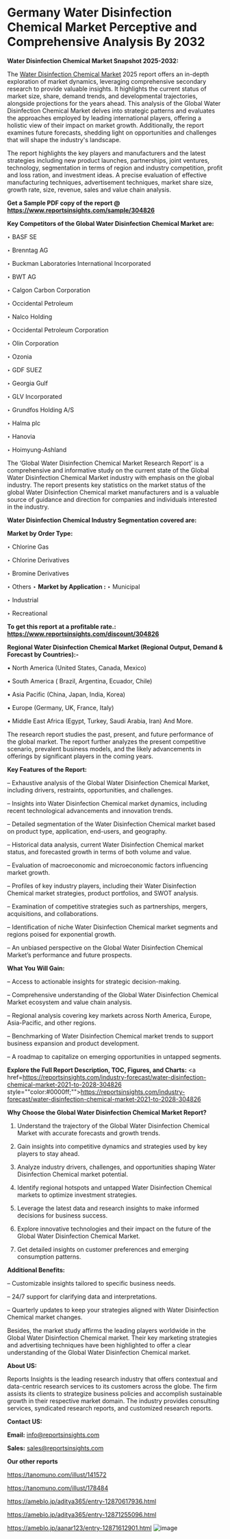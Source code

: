 # Germany Water Disinfection Chemical Market Perceptive and Comprehensive Analysis By 2032

<strong>Water Disinfection Chemical Market Snapshot 2025-2032:</strong>

The <a href=https://www.reportsinsights.com/sample/304826>Water Disinfection Chemical Market</a> 2025 report offers an in-depth exploration of market dynamics, leveraging comprehensive secondary research to provide valuable insights. It highlights the current status of market size, share, demand trends, and developmental trajectories, alongside projections for the years ahead. This analysis of the Global Water Disinfection Chemical Market delves into strategic patterns and evaluates the approaches employed by leading international players, offering a holistic view of their impact on market growth. Additionally, the report examines future forecasts, shedding light on opportunities and challenges that will shape the industry's landscape.

The report highlights the key players and manufacturers and the latest strategies including new product launches, partnerships, joint ventures, technology, segmentation in terms of region and industry competition, profit and loss ration, and investment ideas. A precise evaluation of effective manufacturing techniques, advertisement techniques, market share size, growth rate, size, revenue, sales and value chain analysis.

<strong>Get a Sample PDF copy of the report @ <a href=https://www.reportsinsights.com/sample/304826 style=color:#0000ff;>https://www.reportsinsights.com/sample/304826</a></strong>

<strong>Key Competitors of the Global Water Disinfection Chemical Market are:</strong>

‣ BASF SE

‣ Brenntag AG

‣ Buckman Laboratories International Incorporated

‣ BWT AG

‣ Calgon Carbon Corporation

‣ Occidental Petroleum

‣ Nalco Holding

‣ Occidental Petroleum Corporation

‣ Olin Corporation

‣ Ozonia

‣ GDF SUEZ

‣ Georgia Gulf

‣ GLV Incorporated

‣ Grundfos Holding A/S

‣ Halma plc

‣ Hanovia

‣ Hoimyung-Ashland

The ‘Global Water Disinfection Chemical Market Research Report’ is a comprehensive and informative study on the current state of the Global Water Disinfection Chemical Market industry with emphasis on the global industry. The report presents key statistics on the market status of the global Water Disinfection Chemical market manufacturers and is a valuable source of guidance and direction for companies and individuals interested in the industry.

<strong>Water Disinfection Chemical Industry Segmentation covered are:</strong>

<strong>Market by Order Type: </strong>

‣ Chlorine Gas

‣ Chlorine Derivatives

‣ Bromine Derivatives

‣ Others
‣ 
<strong>Market by Application :</strong>
‣ Municipal

‣ Industrial

‣ Recreational

<strong>To get this report at a profitable rate.: <a href=https://www.reportsinsights.com/discount/304826 style=color:#0000ff;>https://www.reportsinsights.com/discount/304826</a></strong>

<strong>Regional Water Disinfection Chemical Market (Regional Output, Demand &amp; Forecast by Countries):-</strong>

• North America (United States, Canada, Mexico)

• South America ( Brazil, Argentina, Ecuador, Chile)

• Asia Pacific (China, Japan, India, Korea)

• Europe (Germany, UK, France, Italy)

• Middle East Africa (Egypt, Turkey, Saudi Arabia, Iran) And More.

The research report studies the past, present, and future performance of the global market. The report further analyzes the present competitive scenario, prevalent business models, and the likely advancements in offerings by significant players in the coming years.

<strong>Key Features of the Report:</strong>

– Exhaustive analysis of the Global Water Disinfection Chemical Market, including drivers, restraints, opportunities, and challenges.

– Insights into Water Disinfection Chemical market dynamics, including recent technological advancements and innovation trends.

– Detailed segmentation of the Water Disinfection Chemical market based on product type, application, end-users, and geography.

– Historical data analysis, current Water Disinfection Chemical market status, and forecasted growth in terms of both volume and value.

– Evaluation of macroeconomic and microeconomic factors influencing market growth.

– Profiles of key industry players, including their Water Disinfection Chemical market strategies, product portfolios, and SWOT analysis.

– Examination of competitive strategies such as partnerships, mergers, acquisitions, and collaborations.

– Identification of niche Water Disinfection Chemical market segments and regions poised for exponential growth.

– An unbiased perspective on the Global Water Disinfection Chemical Market’s performance and future prospects.

<strong>What You Will Gain:</strong>

– Access to actionable insights for strategic decision-making.

– Comprehensive understanding of the Global Water Disinfection Chemical Market ecosystem and value chain analysis.

– Regional analysis covering key markets across North America, Europe, Asia-Pacific, and other regions.

– Benchmarking of Water Disinfection Chemical market trends to support business expansion and product development.

– A roadmap to capitalize on emerging opportunities in untapped segments.

<strong>Explore the Full Report Description, TOC, Figures, and Charts:</strong>
<a href=https://reportsinsights.com/industry-forecast/water-disinfection-chemical-market-2021-to-2028-304826 style=""color:#0000ff;"">https://reportsinsights.com/industry-forecast/water-disinfection-chemical-market-2021-to-2028-304826</a>

<strong>Why Choose the Global Water Disinfection Chemical Market Report?</strong>

1. Understand the trajectory of the Global Water Disinfection Chemical Market with accurate forecasts and growth trends.

2. Gain insights into competitive dynamics and strategies used by key players to stay ahead.

3. Analyze industry drivers, challenges, and opportunities shaping Water Disinfection Chemical market potential.

4. Identify regional hotspots and untapped Water Disinfection Chemical markets to optimize investment strategies.

5. Leverage the latest data and research insights to make informed decisions for business success.

6. Explore innovative technologies and their impact on the future of the Global Water Disinfection Chemical Market.

7. Get detailed insights on customer preferences and emerging consumption patterns.

<strong>Additional Benefits:</strong>

– Customizable insights tailored to specific business needs.

– 24/7 support for clarifying data and interpretations.

– Quarterly updates to keep your strategies aligned with Water Disinfection Chemical market changes.

Besides, the market study affirms the leading players worldwide in the Global Water Disinfection Chemical market. Their key marketing strategies and advertising techniques have been highlighted to offer a clear understanding of the Global Water Disinfection Chemical market.

<strong><strong>About US</strong>:</strong>

Reports Insights is the leading research industry that offers contextual and data-centric research services to its customers across the globe. The firm assists its clients to strategize business policies and accomplish sustainable growth in their respective market domain. The industry provides consulting services, syndicated research reports, and customized research reports.

<strong>Contact US:</strong>

<p class=><b>Email:</b> <a href=mailto:info@reportsinsights.com>info@reportsinsights.com</a></p>
<p class=><b>Sales:</b> <a href=mailto:sales@reportsinsights.com>sales@reportsinsights.com</a></p>

<strong>Our other reports</strong>

<a href=https://tanomuno.com/illust/141572>https://tanomuno.com/illust/141572</a>

<a href=https://tanomuno.com/illust/178484>https://tanomuno.com/illust/178484</a>

<a href=https://ameblo.jp/aditya365/entry-12870617936.html>https://ameblo.jp/aditya365/entry-12870617936.html</a>

<a href=https://ameblo.jp/aditya365/entry-12871255096.html>https://ameblo.jp/aditya365/entry-12871255096.html</a>

<a href=https://ameblo.jp/aanar123/entry-12871612901.html>https://ameblo.jp/aanar123/entry-12871612901.html</a>
![image](https://github.com/user-attachments/assets/7b693569-c935-4862-b88d-a87e5300b106)
